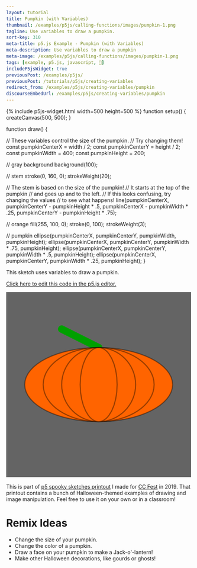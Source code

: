 ```yaml
---
layout: tutorial
title: Pumpkin (with Variables)
thumbnail: /examples/p5js/calling-functions/images/pumpkin-1.png
tagline: Use variables to draw a pumpkin.
sort-key: 310
meta-title: p5.js Example - Pumpkin (with Variables)
meta-description: Use variables to draw a pumpkin
meta-image: /examples/p5js/calling-functions/images/pumpkin-1.png
tags: [example, p5.js, javascript, 🎃]
includeP5jsWidget: true
previousPost: /examples/p5js/
previousPost: /tutorials/p5js/creating-variables
redirect_from: /examples/p5js/creating-variables/pumpkin
discourseEmbedUrl: /examples/p5js/creating-variables/pumpkin
---
```


{% include p5js-widget.html width=500 height=500 %}
function setup() {
  createCanvas(500, 500);
}

function draw() {

  // These variables control the size of the pumpkin.
  // Try changing them!
  const pumpkinCenterX = width / 2;
  const pumpkinCenterY = height / 2;
  const pumpkinWidth = 400;
  const pumpkinHeight = 200;

  // gray background
  background(100);

  // stem
  stroke(0, 160, 0);
  strokeWeight(20);

  // The stem is based on the size of the pumpkin!
  // It starts at the top of the pumpkin
  // and goes up and to the left.
  // If this looks confusing, try changing the values
  // to see what happens!
  line(pumpkinCenterX,
    pumpkinCenterY - pumpkinHeight * .5,
    pumpkinCenterX - pumpkinWidth * .25,
    pumpkinCenterY - pumpkinHeight * .75);

  // orange
  fill(255, 100, 0);
  stroke(0, 100);
  strokeWeight(3);

  // pumpkin
  ellipse(pumpkinCenterX, pumpkinCenterY, pumpkinWidth, pumpkinHeight);
  ellipse(pumpkinCenterX, pumpkinCenterY, pumpkinWidth * .75, pumpkinHeight);
  ellipse(pumpkinCenterX, pumpkinCenterY, pumpkinWidth * .5, pumpkinHeight);
  ellipse(pumpkinCenterX, pumpkinCenterY, pumpkinWidth * .25, pumpkinHeight);
}
</script>

This sketch uses variables to draw a pumpkin.

[Click here to edit this code in the p5.js editor.](https://editor.p5js.org/KevinWorkman/sketches/N5wr_ci9K)

![pumpkin](/examples/p5js/calling-functions/images/pumpkin-2.png)

This is part of [p5 spooky sketches printout](http://tinyurl.com/p5-spooky-sketches) I made for [CC Fest](http://ccfest.rocks/) in 2019. That printout contains a bunch of Halloween-themed examples of drawing and image manipulation. Feel free to use it on your own or in a classroom!

# Remix Ideas

- Change the size of your pumpkin.
- Change the color of a pumpkin.
- Draw a face on your pumpkin to make a Jack-o'-lantern!
- Make other Halloween decorations, like gourds or ghosts!
